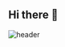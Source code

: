 ## Hi there 👋

![header](https://capsule-render.vercel.app/api?type=venom&color=gradient&height=300&section=header&text=capsule%20render&fontSize=90)


<!--
**se0rye0ng/se0rye0ng** is a ✨ _special_ ✨ repository because its `README.md` (this file) appears on your GitHub profile.

Here are some ideas to get you started:

- 🔭 I’m currently working on ...
- 🌱 I’m currently learning ...
- 👯 I’m looking to collaborate on ...
- 🤔 I’m looking for help with ...
- 💬 Ask me about ...
- 📫 How to reach me: ...
- 😄 Pronouns: ...
- ⚡ Fun fact: ...
-->
